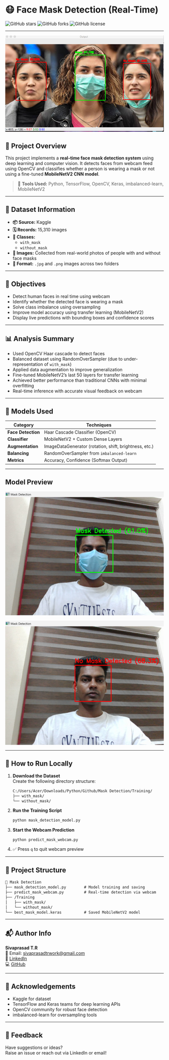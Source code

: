 # 😷 Face Mask Detection (Real-Time)

![GitHub stars](https://img.shields.io/github/stars/Sivaprasad-creator/Face-Mask-Detection)
![GitHub forks](https://img.shields.io/github/forks/Sivaprasad-creator/Face-Mask-Detection)
![GitHub license](https://img.shields.io/github/license/Sivaprasad-creator/Face-Mask-Detection)

---

![image alt](https://github.com/Sivaprasad-creator/Face-Mask-Detection/blob/a873fc61259bed6752314a8c9500071295e937b1/Face%20Mask.png)

## 📌 Project Overview

This project implements a **real-time face mask detection system** using deep learning and computer vision. It detects faces from webcam feed using OpenCV and classifies whether a person is wearing a mask or not using a fine-tuned **MobileNetV2 CNN model**.

> 🔧 **Tools Used:** Python, TensorFlow, OpenCV, Keras, imbalanced-learn, MobileNetV2

---

## 📁 Dataset Information

- **📦 Source:** Kaggle  
- **🗓️ Records:** 15,310 images  
- **📂 Classes:**
  - `with_mask`
  - `without_mask`
- **📸 Images:** Collected from real-world photos of people with and without face masks  
- **🧾 Format:** `.jpg` and `.png` images across two folders

---

## 🎯 Objectives

- Detect human faces in real time using webcam  
- Identify whether the detected face is wearing a mask  
- Solve class imbalance using oversampling  
- Improve model accuracy using transfer learning (MobileNetV2)  
- Display live predictions with bounding boxes and confidence scores

---

## 📊 Analysis Summary

- Used OpenCV Haar cascade to detect faces  
- Balanced dataset using RandomOverSampler (due to under-representation of `with_mask`)  
- Applied data augmentation to improve generalization  
- Fine-tuned MobileNetV2’s last 50 layers for transfer learning  
- Achieved better performance than traditional CNNs with minimal overfitting  
- Real-time inference with accurate visual feedback on webcam

---

## 🧠 Models Used

| Category           | Techniques                                             |
|--------------------|--------------------------------------------------------|
| **Face Detection** | Haar Cascade Classifier (OpenCV)                       |
| **Classifier**     | MobileNetV2 + Custom Dense Layers                      |
| **Augmentation**   | ImageDataGenerator (rotation, shift, brightness, etc.) |
| **Balancing**      | RandomOverSampler from `imbalanced-learn`             |
| **Metrics**        | Accuracy, Confidence (Softmax Output)                 |

---

## Model Preview

![image alt](https://github.com/Sivaprasad-creator/Face-Mask-Detection/blob/d0b6a45bc35e4257059c40050233b71a50720005/Mask%20Detected.png)

![image alt](https://github.com/Sivaprasad-creator/Face-Mask-Detection/blob/d0b6a45bc35e4257059c40050233b71a50720005/No%20Mask%20Detected.png)


---

## 🚀 How to Run Locally

1. **Download the Dataset**  
   Create the following directory structure:

   ```
   C:/Users/Acer/Downloads/Python/Github/Mask Detection/Training/
   ├── with_mask/
   └── without_mask/
   ```

2. **Run the Training Script**
   ```bash
   python mask_detection_model.py
   ```

3. **Start the Webcam Prediction**
   ```bash
   python predict_mask_webcam.py
   ```

4. ✅ Press `q` to quit webcam preview

---

## 📂 Project Structure

```
📁 Mask Detection
├── mask_detection_model.py        # Model training and saving
├── predict_mask_webcam.py         # Real-time detection via webcam
├── /Training
│   ├── with_mask/
│   └── without_mask/
└── best_mask_model.keras          # Saved MobileNetV2 model
```

---

## 📬 Author Info

**Sivaprasad T.R**  
📧 Email: [sivaprasadtrwork@gmail.com](mailto:sivaprasadtrwork@gmail.com)  
🔗 [LinkedIn](https://www.linkedin.com/in/sivaprasad-t-r)  
💻 [GitHub](https://github.com/Sivaprasad-creator)

---

## 📜 Acknowledgements

- Kaggle for dataset  
- TensorFlow and Keras teams for deep learning APIs  
- OpenCV community for robust face detection  
- imbalanced-learn for oversampling tools

---

## 💬 Feedback

Have suggestions or ideas?  
Raise an issue or reach out via LinkedIn or email!
